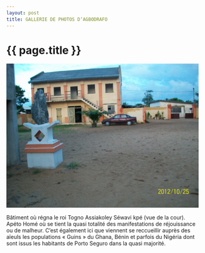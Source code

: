 ```yaml
---
layout: post
title: GALLERIE DE PHOTOS D’AGBODRAFO
---
```


{{ page.title }}
================
<div class="figure">

![Foo](/images/100_2270.JPG "Bâtiment où régna le roi Togno Assiakoley Séwavi kpé (vue  de la cour). ")

Bâtiment où régna le roi Togno Assiakoley Séwavi kpé (vue  de la cour). Apéto Homé où se tient la quasi totalité des manifestations de réjouissance ou de malheur. C’est également ici que viennent se reccueillir auprès des aïeuls les populations « Guins » du Ghana, Bénin et parfois du Nigéria dont sont issus les habitants de Porto Seguro dans la quasi majorité.

</div>